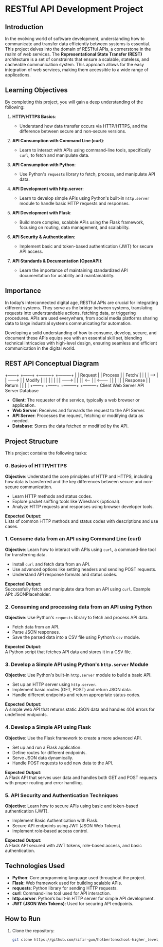 # RESTful API Development Project

## Introduction

In the evolving world of software development, understanding how to communicate and transfer data efficiently between systems is essential. This project delves into the domain of RESTful APIs, a cornerstone in the realm of web services. The **Representational State Transfer (REST)** architecture is a set of constraints that ensure a scalable, stateless, and cacheable communication system. This approach allows for the easy integration of web services, making them accessible to a wide range of applications.

## Learning Objectives

By completing this project, you will gain a deep understanding of the following:

1. **HTTP/HTTPS Basics**:
   - Understand how data transfer occurs via HTTP/HTTPS, and the difference between secure and non-secure versions.
   
2. **API Consumption with Command Line (curl)**:
   - Learn to interact with APIs using command-line tools, specifically `curl`, to fetch and manipulate data.

3. **API Consumption with Python**:
   - Use Python's `requests` library to fetch, process, and manipulate API data.

4. **API Development with http.server**:
   - Learn to develop simple APIs using Python's built-in `http.server` module to handle basic HTTP requests and responses.

5. **API Development with Flask**:
   - Build more complex, scalable APIs using the Flask framework, focusing on routing, data management, and scalability.

6. **API Security & Authentication**:
   - Implement basic and token-based authentication (JWT) for secure API access.

7. **API Standards & Documentation (OpenAPI)**:
   - Learn the importance of maintaining standardized API documentation for usability and maintainability.

## Importance

In today’s interconnected digital age, RESTful APIs are crucial for integrating different systems. They serve as the bridge between systems, translating requests into understandable actions, fetching data, or triggering procedures. APIs are used everywhere, from social media platforms sharing data to large industrial systems communicating for automation.

Developing a solid understanding of how to consume, develop, secure, and document these APIs equips you with an essential skill set, blending technical intricacies with high-level design, ensuring seamless and efficient communication in the digital world.

## REST API Conceptual Diagram
+—––+           +—––+           +———+           +———+
|       |  Request  |       |  Process  |         |  Fetch/   |         |
|       |   —–>  	|       |  —––> 	|         |  Modify   |         |
|       |           |       |           |         |  —––> 	  |         |
|       | <—–    	|       | <—––  	|         |           |         |
|       |  Response |       |  Return   |         |           |         |
+—––+           +—––+           +———+           +———+
Client            Web Server           API Server           Database

- **Client**: The requester of the service, typically a web browser or application.
- **Web Server**: Receives and forwards the request to the API Server.
- **API Server**: Processes the request, fetching or modifying data as needed.
- **Database**: Stores the data fetched or modified by the API.

## Project Structure

This project contains the following tasks:

### 0. Basics of HTTP/HTTPS

**Objective**: Understand the core principles of HTTP and HTTPS, including how data is transferred and the key differences between secure and non-secure communication.

- Learn HTTP methods and status codes.
- Explore packet sniffing tools like Wireshark (optional).
- Analyze HTTP requests and responses using browser developer tools.

**Expected Output**:  
Lists of common HTTP methods and status codes with descriptions and use cases.

### 1. Consume data from an API using Command Line (curl)

**Objective**: Learn how to interact with APIs using `curl`, a command-line tool for transferring data.

- Install `curl` and fetch data from an API.
- Use advanced options like setting headers and sending POST requests.
- Understand API response formats and status codes.

**Expected Output**:  
Successfully fetch and manipulate data from an API using `curl`. Example API: JSONPlaceholder.

### 2. Consuming and processing data from an API using Python

**Objective**: Use Python's `requests` library to fetch and process API data.

- Fetch data from an API.
- Parse JSON responses.
- Save the parsed data into a CSV file using Python’s `csv` module.

**Expected Output**:  
A Python script that fetches API data and stores it in a CSV file.

### 3. Develop a Simple API using Python's `http.server` Module

**Objective**: Use Python's built-in `http.server` module to build a basic API.

- Set up an HTTP server using `http.server`.
- Implement basic routes (GET, POST) and return JSON data.
- Handle different endpoints and return appropriate status codes.

**Expected Output**:  
A simple web API that returns static JSON data and handles 404 errors for undefined endpoints.

### 4. Develop a Simple API using Flask

**Objective**: Use the Flask framework to create a more advanced API.

- Set up and run a Flask application.
- Define routes for different endpoints.
- Serve JSON data dynamically.
- Handle POST requests to add new data to the API.

**Expected Output**:  
A Flask API that serves user data and handles both GET and POST requests with proper routing and error handling.

### 5. API Security and Authentication Techniques

**Objective**: Learn how to secure APIs using basic and token-based authentication (JWT).

- Implement Basic Authentication with Flask.
- Secure API endpoints using JWT (JSON Web Tokens).
- Implement role-based access control.

**Expected Output**:  
A Flask API secured with JWT tokens, role-based access, and basic authentication.

## Technologies Used

- **Python**: Core programming language used throughout the project.
- **Flask**: Web framework used for building scalable APIs.
- **requests**: Python library for sending HTTP requests.
- **curl**: Command-line tool used for API interaction.
- **http.server**: Python’s built-in HTTP server for simple API development.
- **JWT (JSON Web Tokens)**: Used for securing API endpoints.

## How to Run

1. Clone the repository:
   ```bash
   git clone https://github.com/sifir-gun/holbertonschool-higher_level_programming/restful-api.git